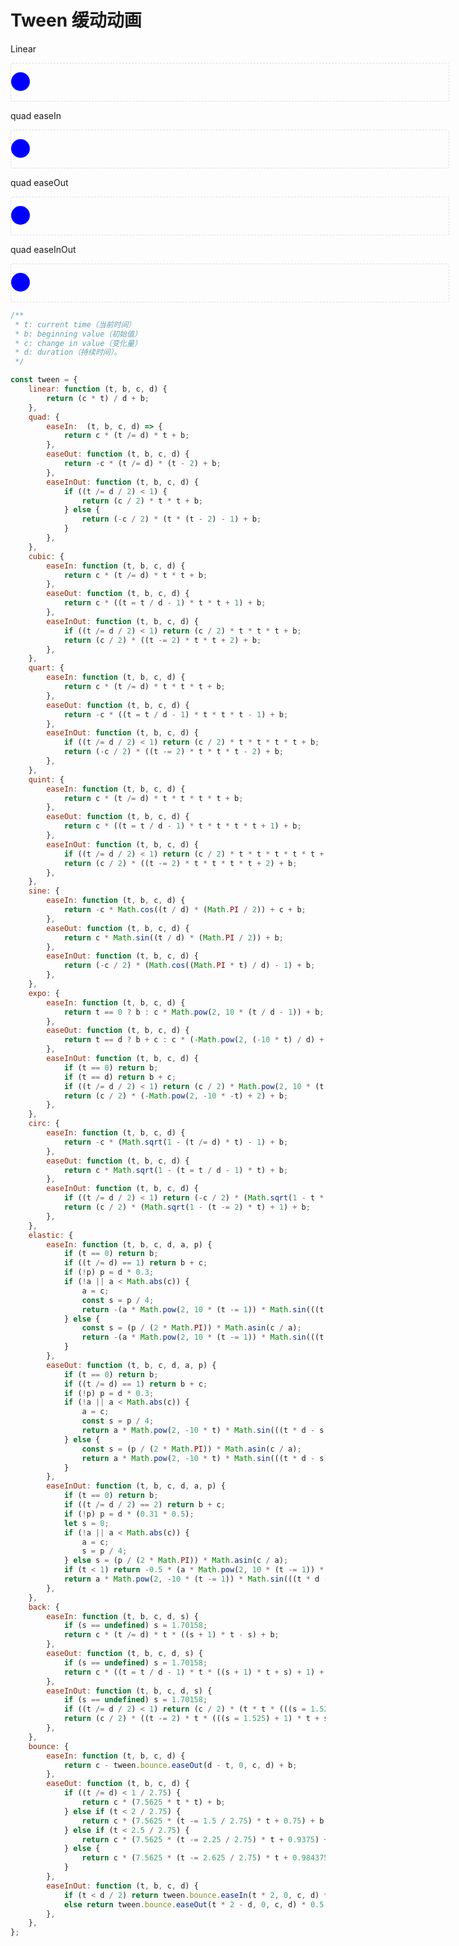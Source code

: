 # Tween 缓动动画

<span>Linear</span>

<div style="border: 1px dashed #ddd;font-size:0;height: 60px;border-radius: 4px;width: 700px;position: relative;" @click="linearAnimate()">
    <span 
        style="height: 30px;width:30px;display: inline-flex;border-radius: 50%;background-color: blue;position: absolute;top: 14px" 
        :style="{left: `${linearLeft}px`}"
    ></span>
</div>

<span>quad easeIn</span>

<div style="border: 1px dashed #ddd;font-size:0;height: 60px;border-radius: 4px;width: 700px;position: relative;" @click="quadEaseInAnimate()">
    <span 
        style="height: 30px;width:30px;display: inline-flex;border-radius: 50%;background-color: blue;position: absolute;top: 14px" 
        :style="{left: `${quadEaseInLeft}px`}"
    ></span>
</div>

<span>quad easeOut</span>

<div style="border: 1px dashed #ddd;font-size:0;height: 60px;border-radius: 4px;width: 700px;position: relative;" @click="quadEaseOutAnimate()">
    <span 
        style="height: 30px;width:30px;display: inline-flex;border-radius: 50%;background-color: blue;position: absolute;top: 14px" 
        :style="{left: `${quadEaseOutLeft}px`}"
    ></span>
</div>

<span>quad easeInOut</span>

<div style="border: 1px dashed #ddd;font-size:0;height: 60px;border-radius: 4px;width: 700px;position: relative;" @click="quadEaseInOutAnimate()">
    <span 
        style="height: 30px;width:30px;display: inline-flex;border-radius: 50%;background-color: blue;position: absolute;top: 14px" 
        :style="{left: `${quadEaseInOutLeft}px`}"
    ></span>
</div>

```js
/**
 * t: current time（当前时间）
 * b: beginning value（初始值）
 * c: change in value（变化量）
 * d: duration（持续时间）。
 */

const tween = {
    linear: function (t, b, c, d) {
        return (c * t) / d + b;
    },
    quad: {
        easeIn:  (t, b, c, d) => {
            return c * (t /= d) * t + b;
        },
        easeOut: function (t, b, c, d) {
            return -c * (t /= d) * (t - 2) + b;
        },
        easeInOut: function (t, b, c, d) {
            if ((t /= d / 2) < 1) {
                return (c / 2) * t * t + b;
            } else {
                return (-c / 2) * (t * (t - 2) - 1) + b;
            }
        },
    },
    cubic: {
        easeIn: function (t, b, c, d) {
            return c * (t /= d) * t * t + b;
        },
        easeOut: function (t, b, c, d) {
            return c * ((t = t / d - 1) * t * t + 1) + b;
        },
        easeInOut: function (t, b, c, d) {
            if ((t /= d / 2) < 1) return (c / 2) * t * t * t + b;
            return (c / 2) * ((t -= 2) * t * t + 2) + b;
        },
    },
    quart: {
        easeIn: function (t, b, c, d) {
            return c * (t /= d) * t * t * t + b;
        },
        easeOut: function (t, b, c, d) {
            return -c * ((t = t / d - 1) * t * t * t - 1) + b;
        },
        easeInOut: function (t, b, c, d) {
            if ((t /= d / 2) < 1) return (c / 2) * t * t * t * t + b;
            return (-c / 2) * ((t -= 2) * t * t * t - 2) + b;
        },
    },
    quint: {
        easeIn: function (t, b, c, d) {
            return c * (t /= d) * t * t * t * t + b;
        },
        easeOut: function (t, b, c, d) {
            return c * ((t = t / d - 1) * t * t * t * t + 1) + b;
        },
        easeInOut: function (t, b, c, d) {
            if ((t /= d / 2) < 1) return (c / 2) * t * t * t * t * t + b;
            return (c / 2) * ((t -= 2) * t * t * t * t + 2) + b;
        },
    },
    sine: {
        easeIn: function (t, b, c, d) {
            return -c * Math.cos((t / d) * (Math.PI / 2)) + c + b;
        },
        easeOut: function (t, b, c, d) {
            return c * Math.sin((t / d) * (Math.PI / 2)) + b;
        },
        easeInOut: function (t, b, c, d) {
            return (-c / 2) * (Math.cos((Math.PI * t) / d) - 1) + b;
        },
    },
    expo: {
        easeIn: function (t, b, c, d) {
            return t == 0 ? b : c * Math.pow(2, 10 * (t / d - 1)) + b;
        },
        easeOut: function (t, b, c, d) {
            return t == d ? b + c : c * (-Math.pow(2, (-10 * t) / d) + 1) + b;
        },
        easeInOut: function (t, b, c, d) {
            if (t == 0) return b;
            if (t == d) return b + c;
            if ((t /= d / 2) < 1) return (c / 2) * Math.pow(2, 10 * (t - 1)) + b;
            return (c / 2) * (-Math.pow(2, -10 * -t) + 2) + b;
        },
    },
    circ: {
        easeIn: function (t, b, c, d) {
            return -c * (Math.sqrt(1 - (t /= d) * t) - 1) + b;
        },
        easeOut: function (t, b, c, d) {
            return c * Math.sqrt(1 - (t = t / d - 1) * t) + b;
        },
        easeInOut: function (t, b, c, d) {
            if ((t /= d / 2) < 1) return (-c / 2) * (Math.sqrt(1 - t * t) - 1) + b;
            return (c / 2) * (Math.sqrt(1 - (t -= 2) * t) + 1) + b;
        },
    },
    elastic: {
        easeIn: function (t, b, c, d, a, p) {
            if (t == 0) return b;
            if ((t /= d) == 1) return b + c;
            if (!p) p = d * 0.3;
            if (!a || a < Math.abs(c)) {
                a = c;
                const s = p / 4;
                return -(a * Math.pow(2, 10 * (t -= 1)) * Math.sin(((t * d - s) * (2 * Math.PI)) / p)) + b;
            } else {
                const s = (p / (2 * Math.PI)) * Math.asin(c / a);
                return -(a * Math.pow(2, 10 * (t -= 1)) * Math.sin(((t * d - s) * (2 * Math.PI)) / p)) + b;
            }
        },
        easeOut: function (t, b, c, d, a, p) {
            if (t == 0) return b;
            if ((t /= d) == 1) return b + c;
            if (!p) p = d * 0.3;
            if (!a || a < Math.abs(c)) {
                a = c;
                const s = p / 4;
                return a * Math.pow(2, -10 * t) * Math.sin(((t * d - s) * (2 * Math.PI)) / p) + c + b;
            } else {
                const s = (p / (2 * Math.PI)) * Math.asin(c / a);
                return a * Math.pow(2, -10 * t) * Math.sin(((t * d - s) * (2 * Math.PI)) / p) + c + b;
            }
        },
        easeInOut: function (t, b, c, d, a, p) {
            if (t == 0) return b;
            if ((t /= d / 2) == 2) return b + c;
            if (!p) p = d * (0.31 * 0.5);
            let s = 0;
            if (!a || a < Math.abs(c)) {
                a = c;
                s = p / 4;
            } else s = (p / (2 * Math.PI)) * Math.asin(c / a);
            if (t < 1) return -0.5 * (a * Math.pow(2, 10 * (t -= 1)) * Math.sin(((t * d - s) * (2 * Math.PI)) / p)) + b;
            return a * Math.pow(2, -10 * (t -= 1)) * Math.sin(((t * d - s) * (2 * Math.PI)) / p) * 0.5 + c + b;
        },
    },
    back: {
        easeIn: function (t, b, c, d, s) {
            if (s == undefined) s = 1.70158;
            return c * (t /= d) * t * ((s + 1) * t - s) + b;
        },
        easeOut: function (t, b, c, d, s) {
            if (s == undefined) s = 1.70158;
            return c * ((t = t / d - 1) * t * ((s + 1) * t + s) + 1) + b;
        },
        easeInOut: function (t, b, c, d, s) {
            if (s == undefined) s = 1.70158;
            if ((t /= d / 2) < 1) return (c / 2) * (t * t * (((s = 1.525) + 1) * t - s)) + b;
            return (c / 2) * ((t -= 2) * t * (((s = 1.525) + 1) * t + s) + 2) + b;
        },
    },
    bounce: {
        easeIn: function (t, b, c, d) {
            return c - tween.bounce.easeOut(d - t, 0, c, d) + b;
        },
        easeOut: function (t, b, c, d) {
            if ((t /= d) < 1 / 2.75) {
                return c * (7.5625 * t * t) + b;
            } else if (t < 2 / 2.75) {
                return c * (7.5625 * (t -= 1.5 / 2.75) * t + 0.75) + b;
            } else if (t < 2.5 / 2.75) {
                return c * (7.5625 * (t -= 2.25 / 2.75) * t + 0.9375) + b;
            } else {
                return c * (7.5625 * (t -= 2.625 / 2.75) * t + 0.984375) + b;
            }
        },
        easeInOut: function (t, b, c, d) {
            if (t < d / 2) return tween.bounce.easeIn(t * 2, 0, c, d) * 0.5 + b;
            else return tween.bounce.easeOut(t * 2 - d, 0, c, d) * 0.5 + c * 0.5 + b;
        },
    },
};
```

<script setup>
import { ref } from 'vue'
const tween = {
    linear: function (t, b, c, d) {
        return (c * t) / d + b;
    },
    quad: {
        easeIn: function (t, b, c, d) {
            return c * (t /= d) * t + b;
        },
        easeOut: function (t, b, c, d) {
            return -c * (t /= d) * (t - 2) + b;
        },
        easeInOut: function (t, b, c, d) {
            if ((t /= d / 2) < 1) {
                return (c / 2) * t * t + b;
            } else {
                return (-c / 2) * (t * (t - 2) - 1) + b;
            }
        },
    },
    cubic: {
        easeIn: function (t, b, c, d) {
            return c * (t /= d) * t * t + b;
        },
        easeOut: function (t, b, c, d) {
            return c * ((t = t / d - 1) * t * t + 1) + b;
        },
        easeInOut: function (t, b, c, d) {
            if ((t /= d / 2) < 1) return (c / 2) * t * t * t + b;
            return (c / 2) * ((t -= 2) * t * t + 2) + b;
        },
    },
    quart: {
        easeIn: function (t, b, c, d) {
            return c * (t /= d) * t * t * t + b;
        },
        easeOut: function (t, b, c, d) {
            return -c * ((t = t / d - 1) * t * t * t - 1) + b;
        },
        easeInOut: function (t, b, c, d) {
            if ((t /= d / 2) < 1) return (c / 2) * t * t * t * t + b;
            return (-c / 2) * ((t -= 2) * t * t * t - 2) + b;
        },
    },
    quint: {
        easeIn: function (t, b, c, d) {
            return c * (t /= d) * t * t * t * t + b;
        },
        easeOut: function (t, b, c, d) {
            return c * ((t = t / d - 1) * t * t * t * t + 1) + b;
        },
        easeInOut: function (t, b, c, d) {
            if ((t /= d / 2) < 1) return (c / 2) * t * t * t * t * t + b;
            return (c / 2) * ((t -= 2) * t * t * t * t + 2) + b;
        },
    },
    sine: {
        easeIn: function (t, b, c, d) {
            return -c * Math.cos((t / d) * (Math.PI / 2)) + c + b;
        },
        easeOut: function (t, b, c, d) {
            return c * Math.sin((t / d) * (Math.PI / 2)) + b;
        },
        easeInOut: function (t, b, c, d) {
            return (-c / 2) * (Math.cos((Math.PI * t) / d) - 1) + b;
        },
    },
    expo: {
        easeIn: function (t, b, c, d) {
            return t == 0 ? b : c * Math.pow(2, 10 * (t / d - 1)) + b;
        },
        easeOut: function (t, b, c, d) {
            return t == d ? b + c : c * (-Math.pow(2, (-10 * t) / d) + 1) + b;
        },
        easeInOut: function (t, b, c, d) {
            if (t == 0) return b;
            if (t == d) return b + c;
            if ((t /= d / 2) < 1) return (c / 2) * Math.pow(2, 10 * (t - 1)) + b;
            return (c / 2) * (-Math.pow(2, -10 * -t) + 2) + b;
        },
    },
    circ: {
        easeIn: function (t, b, c, d) {
            return -c * (Math.sqrt(1 - (t /= d) * t) - 1) + b;
        },
        easeOut: function (t, b, c, d) {
            return c * Math.sqrt(1 - (t = t / d - 1) * t) + b;
        },
        easeInOut: function (t, b, c, d) {
            if ((t /= d / 2) < 1) return (-c / 2) * (Math.sqrt(1 - t * t) - 1) + b;
            return (c / 2) * (Math.sqrt(1 - (t -= 2) * t) + 1) + b;
        },
    },
    elastic: {
        easeIn: function (t, b, c, d, a, p) {
            if (t == 0) return b;
            if ((t /= d) == 1) return b + c;
            if (!p) p = d * 0.3;
            if (!a || a < Math.abs(c)) {
                a = c;
                const s = p / 4;
                return -(a * Math.pow(2, 10 * (t -= 1)) * Math.sin(((t * d - s) * (2 * Math.PI)) / p)) + b;
            } else {
                const s = (p / (2 * Math.PI)) * Math.asin(c / a);
                return -(a * Math.pow(2, 10 * (t -= 1)) * Math.sin(((t * d - s) * (2 * Math.PI)) / p)) + b;
            }
        },
        easeOut: function (t, b, c, d, a, p) {
            if (t == 0) return b;
            if ((t /= d) == 1) return b + c;
            if (!p) p = d * 0.3;
            if (!a || a < Math.abs(c)) {
                a = c;
                const s = p / 4;
                return a * Math.pow(2, -10 * t) * Math.sin(((t * d - s) * (2 * Math.PI)) / p) + c + b;
            } else {
                const s = (p / (2 * Math.PI)) * Math.asin(c / a);
                return a * Math.pow(2, -10 * t) * Math.sin(((t * d - s) * (2 * Math.PI)) / p) + c + b;
            }
        },
        easeInOut: function (t, b, c, d, a, p) {
            if (t == 0) return b;
            if ((t /= d / 2) == 2) return b + c;
            if (!p) p = d * (0.31 * 0.5);
            let s = 0;
            if (!a || a < Math.abs(c)) {
                a = c;
                s = p / 4;
            } else s = (p / (2 * Math.PI)) * Math.asin(c / a);
            if (t < 1) return -0.5 * (a * Math.pow(2, 10 * (t -= 1)) * Math.sin(((t * d - s) * (2 * Math.PI)) / p)) + b;
            return a * Math.pow(2, -10 * (t -= 1)) * Math.sin(((t * d - s) * (2 * Math.PI)) / p) * 0.5 + c + b;
        },
    },
    back: {
        easeIn: function (t, b, c, d, s) {
            if (s == undefined) s = 1.70158;
            return c * (t /= d) * t * ((s + 1) * t - s) + b;
        },
        easeOut: function (t, b, c, d, s) {
            if (s == undefined) s = 1.70158;
            return c * ((t = t / d - 1) * t * ((s + 1) * t + s) + 1) + b;
        },
        easeInOut: function (t, b, c, d, s) {
            if (s == undefined) s = 1.70158;
            if ((t /= d / 2) < 1) return (c / 2) * (t * t * (((s = 1.525) + 1) * t - s)) + b;
            return (c / 2) * ((t -= 2) * t * (((s = 1.525) + 1) * t + s) + 2) + b;
        },
    },
    bounce: {
        easeIn: function (t, b, c, d) {
            return c - tween.bounce.easeOut(d - t, 0, c, d) + b;
        },
        easeOut: function (t, b, c, d) {
            if ((t /= d) < 1 / 2.75) {
                return c * (7.5625 * t * t) + b;
            } else if (t < 2 / 2.75) {
                return c * (7.5625 * (t -= 1.5 / 2.75) * t + 0.75) + b;
            } else if (t < 2.5 / 2.75) {
                return c * (7.5625 * (t -= 2.25 / 2.75) * t + 0.9375) + b;
            } else {
                return c * (7.5625 * (t -= 2.625 / 2.75) * t + 0.984375) + b;
            }
        },
        easeInOut: function (t, b, c, d) {
            if (t < d / 2) return tween.bounce.easeIn(t * 2, 0, c, d) * 0.5 + b;
            else return tween.bounce.easeOut(t * 2 - d, 0, c, d) * 0.5 + c * 0.5 + b;
        },
    },
};
const useAnimate = (animateFunc='linear') => {
    const left = ref(0);
    
    const animate = () => {
        let start, previousTimeStamp, done = false;
        function step(timestamp) {
            let b = 0;
            let d = 3000;

            if (start === undefined) {
                start = timestamp;
            }
            const elapsed = timestamp - start;

            if (previousTimeStamp !== timestamp) {
                const value = animateFunc(start, b, elapsed, d);
                const count = Math.min(value, 670);
                left.value  = count;
                if (count === 670) done = true;
            }

            if (elapsed < d) {
                previousTimeStamp = timestamp;
                if (!done) {
                    window.requestAnimationFrame(step);
                }
            }
        }
        
        requestAnimationFrame(step);
    }
    return { left, animate }
}

const {left: linearLeft, animate: linearAnimate} = useAnimate(tween.linear);
const {left: quadEaseInLeft, animate: quadEaseInAnimate} = useAnimate(tween.quad.easeIn);
const {left: quadEaseOutLeft, animate: quadEaseOutAnimate} = useAnimate(tween.quad.easeOut);
const {left: quadEaseInOutLeft, animate: quadEaseInOutAnimate} = useAnimate(tween.quad.easeInOut);

</script>